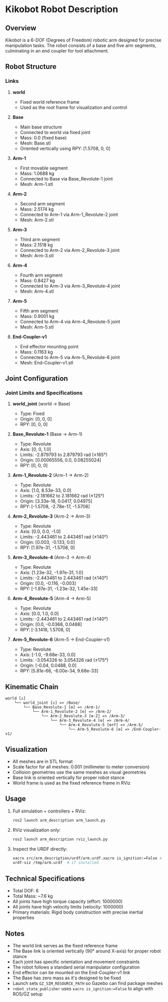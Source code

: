 # Kikobot Robot Description

## Overview
Kikobot is a 6-DOF (Degrees of Freedom) robotic arm designed for precise manipulation tasks. The robot consists of a base and five arm segments, culminating in an end coupler for tool attachment.

## Robot Structure

### Links
1. **world**
   - Fixed world reference frame
   - Used as the root frame for visualization and control

2. **Base**
   - Main base structure
   - Connected to world via fixed joint
   - Mass: 0.0 (fixed base)
   - Mesh: Base.stl
   - Oriented vertically using RPY: [1.5708, 0, 0]

3. **Arm-1**
   - First movable segment
   - Mass: 1.0688 kg
   - Connected to Base via Base_Revolute-1 joint
   - Mesh: Arm-1.stl

4. **Arm-2**
   - Second arm segment
   - Mass: 2.5174 kg
   - Connected to Arm-1 via Arm-1_Revolute-2 joint
   - Mesh: Arm-2.stl

5. **Arm-3**
   - Third arm segment
   - Mass: 2.1518 kg
   - Connected to Arm-2 via Arm-2_Revolute-3 joint
   - Mesh: Arm-3.stl

6. **Arm-4**
   - Fourth arm segment
   - Mass: 0.8427 kg
   - Connected to Arm-3 via Arm-3_Revolute-4 joint
   - Mesh: Arm-4.stl

7. **Arm-5**
   - Fifth arm segment
   - Mass: 0.9001 kg
   - Connected to Arm-4 via Arm-4_Revolute-5 joint
   - Mesh: Arm-5.stl

8. **End-Coupler-v1**
   - End effector mounting point
   - Mass: 0.1163 kg
   - Connected to Arm-5 via Arm-5_Revolute-6 joint
   - Mesh: End-Coupler-v1.stl

## Joint Configuration

### Joint Limits and Specifications

1. **world_joint** (world → Base)
   - Type: Fixed
   - Origin: [0, 0, 0]
   - RPY: [0, 0, 0]

2. **Base_Revolute-1** (Base → Arm-1)
   - Type: Revolute
   - Axis: [0, 0, 1.0]
   - Limits: -2.879793 to 2.879793 rad (±165°)
   - Origin: [0.00065556, 0.0, 0.08255024]
   - RPY: [0, 0, 0]

3. **Arm-1_Revolute-2** (Arm-1 → Arm-2)
   - Type: Revolute
   - Axis: [1.0, 8.53e-33, 0.0]
   - Limits: -2.181662 to 2.181662 rad (±125°)
   - Origin: [3.33e-18, 0.0417, 0.04975]
   - RPY: [-1.5708, -2.78e-17, -1.5708]

4. **Arm-2_Revolute-3** (Arm-2 → Arm-3)
   - Type: Revolute
   - Axis: [0.0, 0.0, -1.0]
   - Limits: -2.443461 to 2.443461 rad (±140°)
   - Origin: [0.003, -0.133, 0.0]
   - RPY: [1.97e-31, -1.5708, 0]

5. **Arm-3_Revolute-4** (Arm-3 → Arm-4)
   - Type: Revolute
   - Axis: [1.23e-32, -1.97e-31, 1.0]
   - Limits: -2.443461 to 2.443461 rad (±140°)
   - Origin: [0.0, -0.116, -0.003]
   - RPY: [-1.97e-31, -1.23e-32, 1.45e-33]

6. **Arm-4_Revolute-5** (Arm-4 → Arm-5)
   - Type: Revolute
   - Axis: [0.0, 1.0, 0.0]
   - Limits: -2.443461 to 2.443461 rad (±140°)
   - Origin: [0.0, -0.0368, 0.0488]
   - RPY: [-3.1416, 1.5708, 0]

7. **Arm-5_Revolute-6** (Arm-5 → End-Coupler-v1)
   - Type: Revolute
   - Axis: [-1.0, -9.68e-33, 0.0]
   - Limits: -3.054326 to 3.054326 rad (±175°)
   - Origin: [-0.04, 0.0488, 0.0]
   - RPY: [5.81e-66, -6.00e-34, 9.68e-33]

## Kinematic Chain
```
world [⚓]
    └── world_joint [⚓] => /Base/
        └── Base_Revolute-1 [⚙] => /Arm-1/
            └── Arm-1_Revolute-2 [⚙] => /Arm-2/
                └── Arm-2_Revolute-3 [⚙-Z] => /Arm-3/
                    └── Arm-3_Revolute-4 [⚙] => /Arm-4/
                        └── Arm-4_Revolute-5 [⚙+Y] => /Arm-5/
                            └── Arm-5_Revolute-6 [⚙] => /End-Coupler-v1/
```

## Visualization
- All meshes are in STL format
- Scale factor for all meshes: 0.001 (millimeter to meter conversion)
- Collision geometries use the same meshes as visual geometries
- Base link is oriented vertically for proper robot stance
- World frame is used as the fixed reference frame in RViz

## Usage
1. Full simulation + controllers + RViz:
   ```bash
   ros2 launch arm_description arm_launch.py
   ```

2. RViz visualization only:
   ```bash
   ros2 launch arm_description rviz_launch.py
   ```

3. Inspect the URDF directly:
   ```bash
   xacro src/arm_description/urdf/arm.urdf.xacro is_ignition:=False > /tmp/arm.urdf
   urdf-viz /tmp/arm.urdf  # if installed
   ```

## Technical Specifications
- Total DOF: 6
- Total Mass: ~7.6 kg
- All joints have high torque capacity (effort: 1000000)
- All joints have high velocity limits (velocity: 1000000)
- Primary materials: Rigid body construction with precise inertial properties

## Notes
- The world link serves as the fixed reference frame
- The Base link is oriented vertically (90° around X-axis) for proper robot stance
- Each joint has specific orientation and movement constraints
- The robot follows a standard serial manipulator configuration
- End effector can be mounted on the End-Coupler-v1 link
- The Base has zero mass as it's designed to be fixed
 - Launch sets `GZ_SIM_RESOURCE_PATH` so Gazebo can find package meshes
 - `robot_state_publisher` uses `xacro is_ignition:=False` to align with ROS/GZ setup